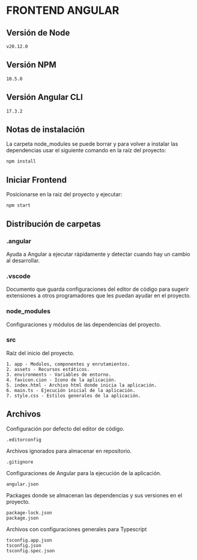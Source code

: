 # FRONTEND ANGULAR

## Versión de Node

    v20.12.0

## Versión NPM

    10.5.0

## Versión Angular CLI

    17.3.2

## Notas de instalación

La carpeta node_modules se puede borrar y para volver a instalar las dependencias usar el siguiente comando en la raíz del proyecto:

    npm install

## Iniciar Frontend

Posicionarse en la raiz del proyecto y ejecutar:

    npm start

## Distribución de carpetas

### .angular

Ayuda a Angular a ejecutar rápidamente y detectar cuando hay un cambio al desarrollar.

### .vscode

Documento que guarda configuraciones del editor de código para sugerir extensiones a otros programadores que les puedan ayudar en el proyecto.

### node_modules

Configuraciones y módulos de las dependencias del proyecto.

### src

Raíz del inicio del proyecto.

    1. app - Modulos, componentes y enrutamientos.
    2. assets - Recursos estáticos.
    3. environments - Variables de entorno.
    4. favicon.cion - Icono de la aplicación.
    5. index.html - Archivo html donde inicia la aplicación.
    6. main.ts - Ejecución inicial de la aplicación.
    7. style.css - Estilos generales de la aplicación.

## Archivos

Configuración por defecto del editor de código.

    .editorconfig

Archivos ignorados para almacenar en repositorio.

    .gitignore

Configuraciones de Angular para la ejecución de la aplicación.

    angular.json

Packages donde se almacenan las dependencias y sus versiones en el proyecto.

    package-lock.json
    package.json

Archivos con configuraciones generales para Typescript

    tsconfig.app.json
    tsconfig.json
    tsconfig.spec.json